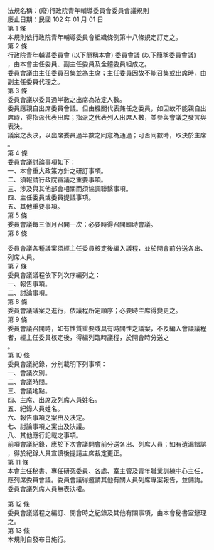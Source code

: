 法規名稱：(廢)行政院青年輔導委員會委員會議規則  
廢止日期：民國 102 年 01 月 01 日  
第 1 條  
本規則依行政院青年輔導委員會組織條例第十八條規定訂定之。  
第 2 條  
行政院青年輔導委員會 (以下簡稱本會) 委員會議 (以下簡稱委員會議)  
，由本會主任委員、副主任委員及全體委員組成之。  
委員會議由主任委員召集並為主席；主任委員因故不能召集或出席時，由  
副主任委員代理之。  
第 3 條  
委員會議以委員過半數之出席為法定人數。  
委員應親自出席委員會議。但由機關代表兼任之委員，如因故不能親自出  
席時，得指派代表出席；指派之代表列入出席人數，並參與會議之發言與  
表決。  
議案之表決，以出席委員過半數之同意為通過；可否同數時，取決於主席  
。  
第 4 條  
委員會議討論事項如下：  
一、本會重大政策方針之研訂事項。  
二、須報請行政院審議之重要事項。  
三、涉及與其他部會相關而須協調聯繫事項。  
四、主任委員或委員提議事項。  
五、其他重要事項。  
第 5 條  
委員會議每三個月召開一次；必要時得召開臨時會議。  
第 6 條  


委員會議各種議案須經主任委員核定後編入議程，並於開會前分送各出、  
列席人員。  
第 7 條  
委員會議議程依下列次序編列之：  
一、報告事項。  
二、討論事項。  
第 8 條  
委員會議議案之進行，依議程所定順序；必要時主席得變更之。  
第 9 條  
委員會議召開時，如有性質重要或具有時間性之議案，不及編入會議議程  
者，經主任委員核定後，得編列臨時議程，於開會時分送之  
。  
第 10 條  
委員會議紀錄，分別載明下列事項：  
一、會議次別。  
二、會議時間。  
三、會議地點。  
四、主席、出席及列席人員姓名。  
五、紀錄人員姓名。  
六、報告事項之案由及決定。  
七、討論事項之案由及決議。  
八、其他應行記載之事項。  
前項會議紀錄，應於下次會議開會前分送各出、列席人員；如有遺漏錯誤  
，得於紀錄人員宣讀後提請主席裁定更正。  
第 11 條  
本會主任秘書、專任研究委員、各處、室主管及青年職業訓練中心主任，  
應列席委員會議。委員會議得邀請其他有關人員列席專案報告，並備詢。  
委員會議列席人員無表決權。  


第 12 條  
委員會議議程之編訂、開會時之紀錄及其他有關事項，由本會秘書室辦理  
之。  
第 13 條  
本規則自發布日施行。  


